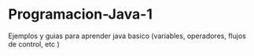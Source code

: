 # Programacion-Java-1
Ejemplos y guias para aprender java basico (variables, operadores, flujos de control, etc )
